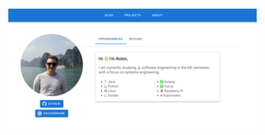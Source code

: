 
![Preview Image](https://raw.githubusercontent.com/robineco/robineco.github.io/master/.github/images/about.png)
